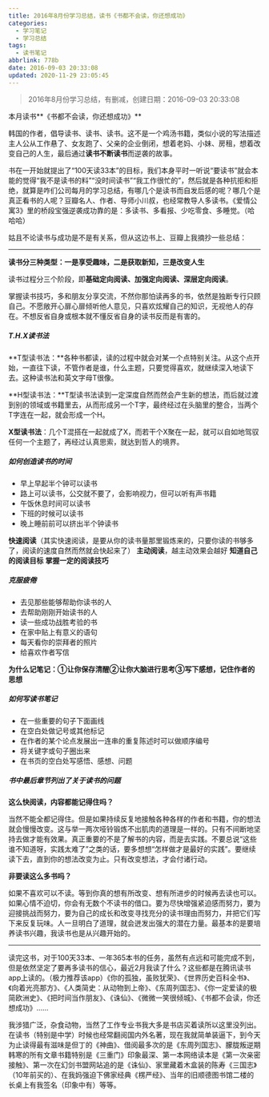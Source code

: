 ```yaml
---
title: 2016年8月份学习总结，读书《书都不会读，你还想成功》
categories:
  - 学习笔记
  - 学习总结
tags:
  - 读书笔记
abbrlink: 778b
date: 2016-09-03 20:33:08
updated: 2020-11-29 23:05:45
---
```


> 2016年8月份学习总结，有删减，创建日期：2016-09-03 20:33:08

本月读书**《书都不会读，你还想成功》**

韩国的作者，倡导读书、读书、读书。这不是一个鸡汤书籍，类似小说的写法描述主人公从工作悬了、女友跑了、父亲的企业倒闭，想着老妈、小妹、房租，想着改变自己的人生，最后通过**读书不断读书**而逆袭的故事。

书在一开始就提出了“100天读33本”的目标，我们本身平时一听说“要读书”就会本能的觉得“我不是读书的料”“没时间读书”“我工作很忙的”，然后就是各种抗拒和拒绝，就算是咋们公司每月的学习总结，有哪几个是读书而自发后感的呢？哪几个是真正看书的人呢？豆瓣名人、作者、导师小川叔，也经常教导人多读书。《爱情公寓3》里的桥段宝强逆袭成功靠的是：多读书、多看报、少吃零食、多睡觉。（哈哈哈）

<!-- more -->

姑且不论读书与成功是不是有关系，但从这边书上、豆瓣上我摘抄一些总结：

---

**读书分三种类型：一是享受趣味，二是获取新知，三是改变人生**

读书过程分三个阶段，即**基础定向阅读、加强定向阅读、深层定向阅读**。

掌握读书技巧，多和朋友分享交流，不然你那怕读再多的书，依然是独断专行只顾自己。不愿敞开心扉心扉倾听他人意见，只喜欢炫耀自己的知识，无视他人的存在。不想反省自身或根本就不懂反省自身的读书反而是有害的。

##### T.H.X读书法

**T型读书法：**各种书都读，读的过程中就会对某一个点特别关注。从这个点开始，一直往下读，不管作者是谁，什么主题，只要觉得喜欢，就继续深入地读下去。这种读书法和英文字母T很像。

**H型读书法：**T型读书法读到一定深度自然而然会产生新的想法，而后就过渡到别的领域或书籍里去，从而形成另一个T字，最终经过在头脑里的整合，当两个T字连在一起，就会形成一个H。

**X型读书法**：几个T混搭在一起就成了X，而若干个X聚在一起，就可以自如地驾驭任何一个主题了，再经过认真思索，就达到哲人的境界。

##### 如何创造读书的时间

- 早上早起半个钟可以读书
- 路上可以读书，公交就不要了，会影响视力，但可以听有声书籍
- 午饭休息时间可以读书
- 下班的时候可以读书
- 晚上睡前前可以挤出半个钟读书

**快速阅读**（其实快速阅读，是要从你的读书量那里锻炼来的，只要你读的书够多了，阅读的速度自然而然就会快起来了）
**主动阅读**，越主动效果会越好
**知道自己的阅读目标**
**掌握一定的阅读技巧**

##### 克服疲倦

- 去见那些能够帮助你读书的人
- 去帮助刚刚开始读书的人
- 读一些成功战胜考验的书
- 在家中贴上有意义的语句
- 每天看你的崇拜者的照片
- 给喜欢作者写信

**为什么记笔记：①让你保存清醒②让你大脑进行思考③写下感想，记住作者的思想**

##### 如何写读书笔记

- 在一些重要的句子下面画线
- 在空白处做记号或其他标记
- 在作者的某个论点发展出一连串的重复陈述时可以做顺序编号
- 将关键字或句子圈出来
- 在书页的空白处写感悟、感想、问题

##### 书中最后章节列出了关于读书的问题

**这么快阅读，内容都能记得住吗？**

当然不能全都记得住。但是如果持续反复地接触各种各样的作者和书籍，你的想法就会慢慢改变。这与举一两次哑铃锻炼不出肌肉的道理是一样的。只有不间断地坚持去做才能有效果。真正重要的不是了解书的内容，而是去实践。不要总说“这些谁不知道呀，实践太难了”之类的话，要多想想“怎样做才是最好的实践”。要继续读下去，直到你的想法改变为止。只有改变想法，才会付诸行动。

**非要读这么多书吗？**

如果不喜欢可以不读。等到你真的想有所改变、想有所进步的时候再去读也可以。如果心情不迫切，你会有无数个不读书的借口。要为尽快增强紧迫感而努力，要为迎接挑战而努力，要为自己的成长和改变寻找充分的读书理由而努力，并把它们写下来反复玩味。人一旦明白了道理，就会迸发出强大的潜在力量。最基本的是要培养读书兴趣，我读书也是从兴趣开始的。

---

读完这书，对于100天33本、一年365本书的任务，虽然有点远和可能完成不到，但是依然坚定了要再多读书的信心，最近2月我读了什么？这些都是在腾讯读书app上读的。（极力推荐该app）《你的孤独，虽败犹荣》、《世界历史百科全书》、《向着光亮那方》、《人类简史：从动物到上帝》、《东周列国志》、《你一定爱读的极简欧洲史》、《把时间当作朋友》、《诛仙》、《微微一笑很倾城》、《书都不会读，你还想成功》……

我涉猎广泛，杂食动物，当然了工作专业书我大多是书店买着读所以这里没列出。在读书（特别是中学）时候也经常翻阅国内外名著，现在我就简单装逼下，到今天为止读得最有滋味是但丁的《神曲》、借阅最多次的是《东周列国志》、朦胧叛逆期韩寒的所有文章书籍特别是《三重门》印象最深、第一本网络读本是《第一次亲密接触》、第一次在幻剑书盟网站追的是《诛仙》、家里藏着木盒装的陈寿《三国志》（10年前买的）、在我妈强迫下佛家经典《楞严经》、当年的旧顺德图书馆二楼的长桌上有我签名（印象中有）等等。
